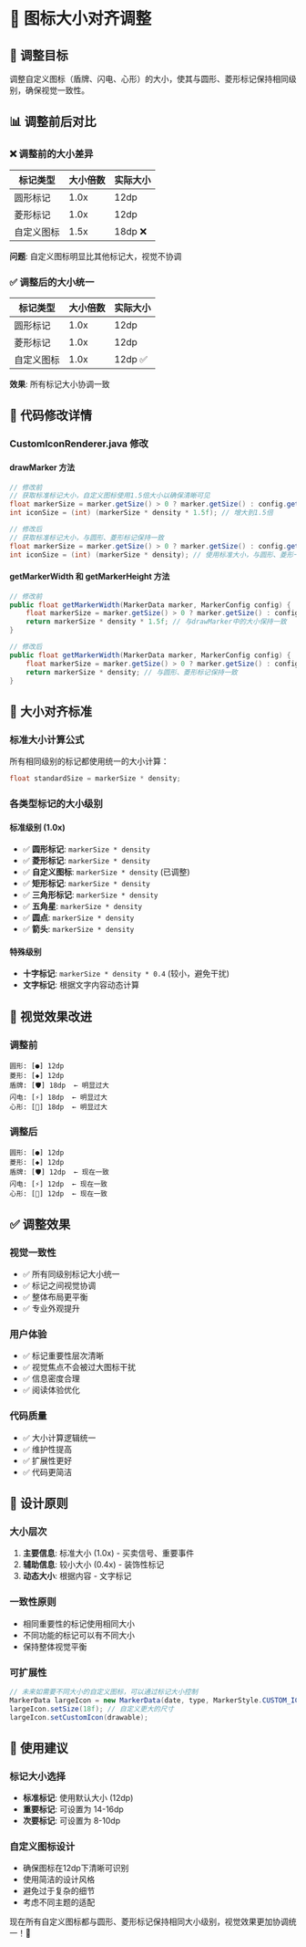 # 📐 图标大小对齐调整

## 🎯 调整目标

调整自定义图标（盾牌、闪电、心形）的大小，使其与圆形、菱形标记保持相同级别，确保视觉一致性。

## 📊 调整前后对比

### ❌ 调整前的大小差异
| 标记类型 | 大小倍数 | 实际大小 |
|---------|---------|---------|
| 圆形标记 | 1.0x | 12dp |
| 菱形标记 | 1.0x | 12dp |
| 自定义图标 | 1.5x | 18dp ❌ |

**问题**: 自定义图标明显比其他标记大，视觉不协调

### ✅ 调整后的大小统一
| 标记类型 | 大小倍数 | 实际大小 |
|---------|---------|---------|
| 圆形标记 | 1.0x | 12dp |
| 菱形标记 | 1.0x | 12dp |
| 自定义图标 | 1.0x | 12dp ✅ |

**效果**: 所有标记大小协调一致

## 🔧 代码修改详情

### CustomIconRenderer.java 修改

#### drawMarker 方法
```java
// 修改前
// 获取标准标记大小，自定义图标使用1.5倍大小以确保清晰可见
float markerSize = marker.getSize() > 0 ? marker.getSize() : config.getMarkerSize();
int iconSize = (int) (markerSize * density * 1.5f); // 增大到1.5倍

// 修改后
// 获取标准标记大小，与圆形、菱形标记保持一致
float markerSize = marker.getSize() > 0 ? marker.getSize() : config.getMarkerSize();
int iconSize = (int) (markerSize * density); // 使用标准大小，与圆形、菱形一致
```

#### getMarkerWidth 和 getMarkerHeight 方法
```java
// 修改前
public float getMarkerWidth(MarkerData marker, MarkerConfig config) {
    float markerSize = marker.getSize() > 0 ? marker.getSize() : config.getMarkerSize();
    return markerSize * density * 1.5f; // 与drawMarker中的大小保持一致
}

// 修改后
public float getMarkerWidth(MarkerData marker, MarkerConfig config) {
    float markerSize = marker.getSize() > 0 ? marker.getSize() : config.getMarkerSize();
    return markerSize * density; // 与圆形、菱形标记保持一致
}
```

## 📐 大小对齐标准

### 标准大小计算公式
所有相同级别的标记都使用统一的大小计算：
```java
float standardSize = markerSize * density;
```

### 各类型标记的大小级别

#### 标准级别 (1.0x)
- ✅ **圆形标记**: `markerSize * density`
- ✅ **菱形标记**: `markerSize * density`
- ✅ **自定义图标**: `markerSize * density` (已调整)
- ✅ **矩形标记**: `markerSize * density`
- ✅ **三角形标记**: `markerSize * density`
- ✅ **五角星**: `markerSize * density`
- ✅ **圆点**: `markerSize * density`
- ✅ **箭头**: `markerSize * density`

#### 特殊级别
- **十字标记**: `markerSize * density * 0.4` (较小，避免干扰)
- **文字标记**: 根据文字内容动态计算

## 🎨 视觉效果改进

### 调整前
```
圆形: [●] 12dp
菱形: [◆] 12dp  
盾牌: [🛡️] 18dp  ← 明显过大
闪电: [⚡] 18dp  ← 明显过大
心形: [💖] 18dp  ← 明显过大
```

### 调整后
```
圆形: [●] 12dp
菱形: [◆] 12dp  
盾牌: [🛡️] 12dp  ← 现在一致
闪电: [⚡] 12dp  ← 现在一致
心形: [💖] 12dp  ← 现在一致
```

## ✅ 调整效果

### 视觉一致性
- ✅ 所有同级别标记大小统一
- ✅ 标记之间视觉协调
- ✅ 整体布局更平衡
- ✅ 专业外观提升

### 用户体验
- ✅ 标记重要性层次清晰
- ✅ 视觉焦点不会被过大图标干扰
- ✅ 信息密度合理
- ✅ 阅读体验优化

### 代码质量
- ✅ 大小计算逻辑统一
- ✅ 维护性提高
- ✅ 扩展性更好
- ✅ 代码更简洁

## 🎯 设计原则

### 大小层次
1. **主要信息**: 标准大小 (1.0x) - 买卖信号、重要事件
2. **辅助信息**: 较小大小 (0.4x) - 装饰性标记
3. **动态大小**: 根据内容 - 文字标记

### 一致性原则
- 相同重要性的标记使用相同大小
- 不同功能的标记可以有不同大小
- 保持整体视觉平衡

### 可扩展性
```java
// 未来如需要不同大小的自定义图标，可以通过标记大小控制
MarkerData largeIcon = new MarkerData(date, type, MarkerStyle.CUSTOM_ICON, "");
largeIcon.setSize(18f); // 自定义更大的尺寸
largeIcon.setCustomIcon(drawable);
```

## 🚀 使用建议

### 标记大小选择
- **标准标记**: 使用默认大小 (12dp)
- **重要标记**: 可设置为 14-16dp
- **次要标记**: 可设置为 8-10dp

### 自定义图标设计
- 确保图标在12dp下清晰可识别
- 使用简洁的设计风格
- 避免过于复杂的细节
- 考虑不同主题的适配

现在所有自定义图标都与圆形、菱形标记保持相同大小级别，视觉效果更加协调统一！📐 